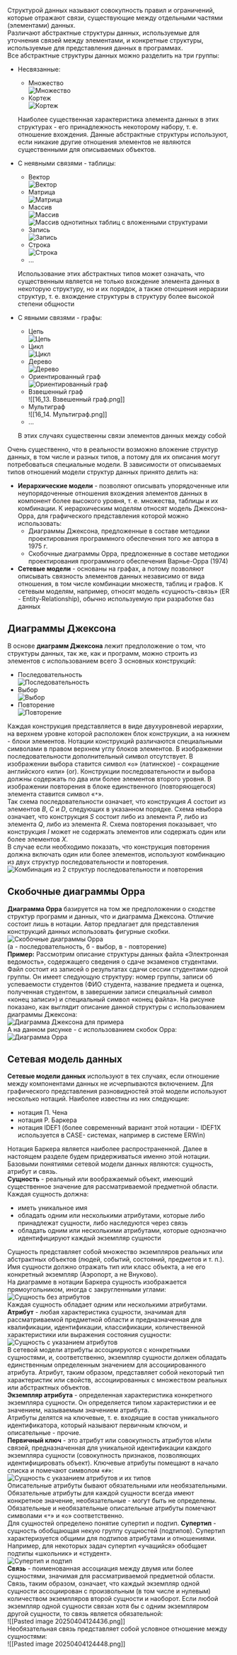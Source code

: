 Структурой данных называют совокупность правил и ограничений, которые отражают связи, существующие между отдельными частями (элементами) данных.  
Различают абстрактные структуры данных, используемые для уточнения связей между элементами, и конкретные структуры, используемые для представления данных в программах.  
Все абстрактные структуры данных можно разделить на три группы: 
- Несвязанные:
	- Множество  
		![Множество](../Pictures/16_01.%20Множество.png)
	- Кортеж  
		![Кортеж](../Pictures/16_02.%20Кортеж.png)
	  
	Наиболее существенная характеристика элемента данных в этих структурах - его принадлежность некоторому набору, т. е. отношение вхождения. Данные абстрактные структуры используют, если никакие другие отношения элементов не являются существенными для описываемых объектов.  
- С неявными связями - таблицы:
	- Вектор  
		![Вектор](../Pictures/16_03.%20Вектор.png)
	- Матрица  
		![Матрица](../Pictures/16_04.%20Матрица.png)
	- Массив  
		![Массив](../Pictures/16_05.%20Массив.png)  
		![Массив однотипных таблиц с вложенными структурами](../Pictures/16_06.%20Массив%20однотипных%20таблиц%20с%20вложенными%20структурами.png)
	- Запись  
		![Запись](../Pictures/16_07.%20Запись.png)
	- Строка  
		![Строка](../Pictures/16_08.%20Строка.png)
	- ...
	  
	Использование этих абстрактных типов может означать, что существенным является не только вхождение элемента данных в некоторую структуру, но и их порядок, а также отношения иерархии структур, т. е. вхождение структуры в структуру более высокой степени общности
- С явными связями - графы:
	- Цепь  
		![Цепь](../Pictures/16_09.%20Цепь.png)
	- Цикл  
		![Цикл](../Pictures/16_10.%20Цикл.png)
	- Дерево  
		![Дерево](../Pictures/16_11.%20Дерево.png)
	- Ориентированный граф  
		![Ориентированный граф](../Pictures/16_12.%20Ориентированный%20граф.png)
	- Взвешенный граф  
		![[16_13. Взвешенный граф.png]]
	- Мультиграф  
		![[16_14. Мультиграф.png]]
	- ...
	  
	В этих случаях существенны связи элементов данных между собой
  
Очень существенно, что в реальности возможно вложение структур данных, в том числе и разных типов, а потому для их описания могут потребоваться специальные модели. В зависимости от описываемых типов отношений модели структур данных принято делить на:
- **Иерархические модели** - позволяют описывать упорядоченные или неупорядоченные отношения вхождения элементов данных в компонент более высокого уровня, т. е. множества, таблицы и их комбинации. К иерархическим моделям относят модель Джексона-Орра, для графического представления которой можно использовать:
	- Диаграммы Джексона, предложенные в составе методики проектирования программного обеспечения того же автора в 1975 г.
	- Скобочные диаграммы Орра, предложенные в составе методики проектирования программного обеспечения Варнье-Орра (1974)
- **Сетевые модели** - основаны на графах, а потому позволяют описывать связность элементов данных независимо от вида отношения, в том числе комбинации множеств, таблиц и графов. К сетевым моделям, например, относят модель «сущность-связь» (ER - Entity-Relationship), обычно используемую при разработке баз данных
## Диаграммы Джексона
В основе **диаграмм Джексона** лежит предположение о том, что структуры данных, так же, как и программ, можно строить из элементов с использованием всего 3 основных конструкций:
- Последовательность  
	![Последовательность](../Pictures/16_15.%20Последовательность.png)
- Выбор  
	![Выбор](../Pictures/16_16.%20Выбор.png)
- Повторение  
	![Повторение](../Pictures/16_17.%20Повторение.png)
  
Каждая конструкция представляется в виде двухуровневой иерархии, на верхнем уровне которой расположен блок конструкции, а на нижнем - блоки элементов. Нотации конструкций различаются специальными символами в правом верхнем углу блоков элементов. В изображении последовательности дополнительный символ отсутствует. В изображении выбора ставится символ «`о`» (латинское) - сокращение английского «или» (or). Конструкции последовательности и выбора должны содержать по два или более элементов второго уровня. В изображении повторения в блоке единственного (повторяющегося) элемента ставится символ «`*`».  
Так схема последовательности означает, что конструкция $A$ состоит из элементов $B$, $C$ и
$D$, следующих в указанном порядке. Схема нвыбора означает, что конструкция $S$ состоит
либо из элемента $P$, либо из элемента $Q$, либо из элемента $R$. Схема повторения показывает, что конструкция $I$ может не содержать элементов или содержать один или более элементов $X$.  
В случае если необходимо показать, что конструкция повторения должна включать один или более элементов, используют комбинацию из двух структур последовательности и повторения.  
![Комбинация из 2 структур последовательности и повторения](16_18.%20Комбинация%20из%202%20структур%20последовательности%20и%20повторения.png)  
## Скобочные диаграммы Орра
**Диаграмма Орра** базируется на том же предположении о сходстве структур программ и данных, что и диаграмма Джексона. Отличие состоит лишь в нотации. Автор предлагает для представления конструкций данных использовать фигурные скобки.  
![Скобочные диаграммы Орра](../Pictures/16_19.%20Скобочные%20диаграммы%20Орра.png)  
(а - последовательность, б - выбор, в - повторение)  
**Пример:** Рассмотрим описание структуры данных файла «Электронная ведомость», содержащего сведения о сдаче экзаменов студентами. Файл состоит из записей о результатах сдачи сессии студентами одной группы. Он имеет следующую структуру: номер группы, записи об успеваемости студентов (ФИО студента, название предмета и оценка, полученная студентом, в завершении записи специальный символ «конец записи») и специальный символ «конец файла». На рисунке показано, как выглядит описание данной структуры с использованием диаграммы Джексона:  
![Диаграмма Джексона для примера](../Pictures/16_20.%20Диаграмма%20Джексона%20для%20примера.png)  
А на данном рисунке - с использованием скобок Орра:  
![Диаграмма Орра](../Pictures/16_21.%20Диаграмма%20Орра%20для%20примера.png)  
## Сетевая модель данных
**Сетевые модели данных** используют в тех случаях, если отношение между компонентами данных не исчерпываются включением. Для графического представления разновидностей этой модели используют несколько нотаций. Наиболее известны из них следующие:
- нотация П. Чена
- нотация Р. Баркера
- нотация IDEF1 (более современный вариант этой нотации - IDEF1X используется в CASE- системах, например в системе ERWin)
  
Нотация Баркера является наиболее распространенной. Далее в настоящем разделе будем придерживаться именно этой нотации.  
Базовыми понятиями сетевой модели данных являются: сущность, атрибут и связь.  
**Сущность** - реальный или воображаемый объект, имеющий существенное значение для рассматриваемой предметной области.  
Каждая сущность должна:
- иметь уникальное имя
- обладать одним или несколькими атрибутами, которые либо принадлежат сущности, либо наследуются через связь
- обладать одним или несколькими атрибутами, которые однозначно идентифицируют каждый экземпляр сущности
  
Сущность представляет собой множество экземпляров реальных или абстрактных объектов (людей, событий, состояний, предметов и т. п.). Имя сущности должно отражать тип или класс объекта, а не его конкретный экземпляр (Аэропорт, а не Внуково).  
На диаграмме в нотации Баркера сущность изображается прямоугольником, иногда с закругленными углами:  
![Сущность без атрибутов](../Pictures/16_22.%20Сущность%20без%20атрибутов.png)  
Каждая сущность обладает одним или несколькими атрибутами. **Атрибут** - любая характеристика сущности, значимая для рассматриваемой предметной области и предназначенная для квалификации, идентификации, классификации, количественной характеристики или выражения состояния сущности:  
![Сущность с указанием атрибутов](../Pictures/16_23.%20Сущность%20с%20указанием%20атрибутов.png)  
В сетевой модели атрибуты ассоциируются с конкретными сущностями, и, соответственно, экземпляр сущности должен обладать единственным определенным значением для ассоциированного атрибута. Атрибут, таким образом, представляет собой некоторый тип характеристик или свойств, ассоциированных с множеством реальных или абстрактных объектов.  
**Экземпляр атрибута** - определенная характеристика конкретного экземпляра сущности. Он определяется типом характеристики и ее значением, называемым значением атрибута.  
Атрибуты делятся на ключевые, т. е. входящие в состав уникального идентификатора, который называют первичным ключом, и описательные - прочие.  
**Первичный ключ** - это атрибут или совокупность атрибутов и/или связей, предназначенная для уникальной идентификации каждого экземпляра сущности (совокупность признаков, позволяющих идентифицировать объект). Ключевые атрибуты помещают в начало списка и помечают символом «`#`»:  
![Сущность с указанием атрибутов и их типов](../Pictures/16_24.%20Сущность%20с%20указанием%20атрибутов%20и%20их%20типов.png)  
Описательные атрибуты бывают обязательными или необязательными. Обязательные атрибуты для каждой сущности всегда имеют конкретное значение, необязательные - могут быть не определены. Обязательные и необязательные описательные атрибуты помечают символами «`*`» и «`о`» соответственно.  
Для сущностей определено понятие супертип и подтип. **Супертип** - сущность обобщающая некую группу сущностей (подтипов). Супертип характеризуется общими для подтипов атрибутами и отношениями. Например, для некоторых задач супертип «учащийся» обобщает подтипы «школьник» и «студент».  
![Супертип и подтип](../Pictures/16_25.%20Супертип%20и%20подтипы.png)  
**Связь** - поименованная ассоциация между двумя или более сущностями, значимая для рассматриваемой предметной области. Связь, таким образом, означает, что каждый экземпляр одной сущности ассоциирован с произвольным (в том числе и нулевым) количеством экземпляров второй сущности и наоборот. Если любой экземпляр одной сущности связан хотя бы с одним экземпляром другой сущности, то связь является обязательной:  
![[Pasted image 20250404124436.png]]  
Необязательная связь представляет собой условное отношение между сущностями:  
![[Pasted image 20250404124448.png]]